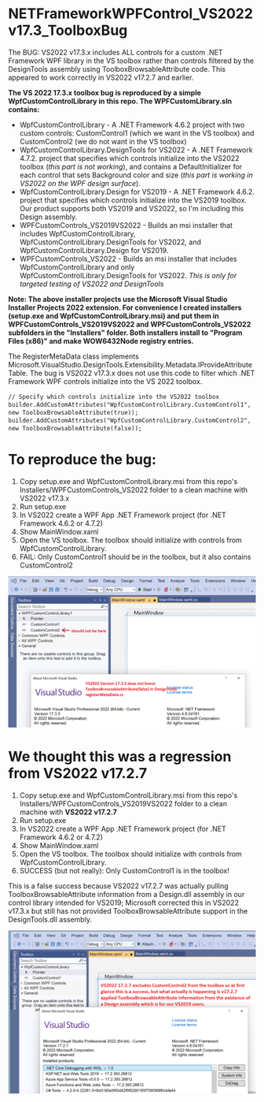 # NETFrameworkWPFControl_VS2022v17.3_ToolboxBug
The BUG: VS2022 v17.3.x includes ALL controls for a custom .NET Framework WPF library in the VS toolbox rather than controls filtered by the DesignTools assembly using ToolboxBrowsableAttribute code. This appeared to work correctly in VS2022 v17.2.7 and earlier.

**The VS 2022 17.3.x toolbox bug is reproduced by a simple WpfCustomControlLibrary in this repo. The WPFCustomLibrary.sln contains:**
- WpfCustomControlLibrary - A .NET Framework 4.6.2 project with two custom controls: CustomControl1 (which we want in the VS toolbox) and CustomControl2 (we do not want in the VS toolbox)
- WpfCustomControlLibrary.DesignTools for VS2022 - A .NET Framework 4.7.2. project that specifies which controls initialize into the VS2022 toolbox (*this part is not working*), and contains a DefaultInitializer for each control that sets Background color and size (*this part is working in VS2022 on the WPF design surface*).
- WpfCustomControlLibrary.Design for VS2019 - A .NET Framework 4.6.2. project that specifies which controls initialize into the VS2019 toolbox. Our product supports both VS2019 and VS2022, so I'm including this Design assembly.
- WPFCustomControls_VS2019VS2022 - Builds an msi installer that includes WpfCustomControlLibrary, WpfCustomControlLibrary.DesignTools for VS2022, and WpfCustomControlLibrary.Design for VS2019.
- WPFCustomControls_VS2022 - Builds an msi installer that includes  WpfCustomControlLibrary and only WpfCustomControlLibrary.DesignTools for VS2022. *This is only for targeted testing of VS2022 and DesignTools*

**Note: The above installer projects use the Microsoft Visual Studio Installer Projects 2022 extension. For convenience I created installers (setup.exe and WpfCustomControlLibrary.msi) and put them in WPFCustomControls_VS2019VS2022 and WPFCustomControls_VS2022 subfolders in the "Installers" folder. Both installers install to "Program Files (x86)" and make WOW6432Node registry entries.**

The RegisterMetaData class implements Microsoft.VisualStudio.DesignTools.Extensibility.Metadata.IProvideAttributeTable. The bug is VS2022 v17.3.x does not use this code to filter which .NET Framework WPF controls initialize into the VS 2022 toolbox.
```
// Specify which controls initialize into the VS2022 toolbox
builder.AddCustomAttributes("WpfCustomControlLibrary.CustomControl1", new ToolboxBrowsableAttribute(true));
builder.AddCustomAttributes("WpfCustomControlLibrary.CustomControl2", new ToolboxBrowsableAttribute(false));
```

# To reproduce the bug:
1. Copy setup.exe and WpfCustomControlLibrary.msi from this repo's Installers/WPFCustomControls_VS2022 folder to a clean machine with VS2022 v17.3.x
2. Run setup.exe
3. In VS2022 create a WPF App .NET Framework project (for .NET Framework 4.6.2 or 4.7.2)
4. Show MainWindow.xaml
5. Open the VS toolbox. The toolbox should initialize with controls from WpfCustomControlLibrary.
6. FAIL: Only CustomControl1 should be in the toolbox, but it also contains CustomControl2

![Image](VS2022v17.3.5_FAIL.png)


# We thought this was a regression from VS2022 v17.2.7
1. Copy setup.exe and WpfCustomControlLibrary.msi from this repo's Installers/WPFCustomControls_VS2019VS2022 folder to a clean machine with **VS2022 v17.2.7**
2. Run setup.exe
3. In VS2022 create a WPF App .NET Framework project (for .NET Framework 4.6.2 or 4.7.2)
4. Show MainWindow.xaml
5. Open the VS toolbox. The toolbox should initialize with controls from WpfCustomControlLibrary.
6. SUCCESS (but not really): Only CustomControl1 is in the toolbox!

This is a false success because VS2022 v17.2.7 was actually pulling  ToolboxBrowsableAttribute information from a Design.dll assembly in our control library intended for VS2019; Microsoft corrected this in VS2022 v17.3.x but still has not provided ToolboxBrowsableAttribute support in the DesignTools.dll assembly.

![Image](VS2022v17.2.7_SUCCESS_KindOf.png)




